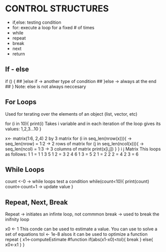 # CONTROL STRUCTURES

* if,else: testing  condition
* for: execute a loop for a fixed # of times 
* while
* repeat
* break 
* next
* return 


## If - else
if (<condition>) {
	##
}else if   -> another type of condition 
	##
}else      -> always at the end
	##
}			Note: else is not always neccesary 


## For Loops
Used for terating over the elements of an object (list, vector, etc)

for (i in 10){
	print(i)						Takes i variable and in each iteration of the loop gives its values: 1,2,3...10
}

x<- matrix(1:6, 2,4)    											2 by 3 matrix 
	for (i in seq_len(nrow(x))){								-> seq_len(nrow) = 1:2 -> 2 rows of matrix 
		for (j in seq_len(ncol(x))){							-> seq_len(ncol) = 1:3 -> 3 columns of matrix 
			print(x[i,j])
		}
	} 																										i   j              Matrix 
															This loops as follows: 		1		1 = 1					1		3		5
																												1		2	= 3					2		4		6
																												1		3 = 5
																												2		1 = 2
																												2		2 = 4
																												2		3 = 6
																												
## While Loops

count <-0                   -> while loops test a condition
	while(count<10){
		print(count)
			count<-count+1        -> update value 
	}
	
## Repeat, Next, Break
Repeat -> initiates an infinte loop, not commmon 
break -> used to break the inifnity loop

x0 <- 1																							This conde can be used to estimate a value. You can use to solve a set of equations 
tol <- 1e-8																					alsos it can be used to optimize a function
repeat {
	x1<-computeEstimate 				#function 
		if(abs(x1-x0)<tol){
				break
		} else{	
				x0<-x1
		}
}
